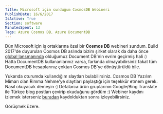 ```yaml
---
Title: Microsoft için sunduğum CosmosDB Webineri
PublishDate: 16/6/2017
IsActive: True
Section: software
MinutesSpent: 13
Tags: Azure Cosmos DB, Azure DocumentDB
---
```


Dün Microsoft için iş ortaklarına özel bir **Cosmos DB** webineri sundum. Build 2017'de duyurulan Cosmos DB aslında bizim şirket olarak da daha önce [global lansmanında](http://www.informationweek.com/cloud/software-as-a-service/microsoft-azure-documentdb-customer-test-drive/d/d-id/1316138) olduğumuz Document DB'nin evrim geçirmiş hali :) Hatta DocumentDB kullananlarınız varsa, farkında olmayabilirsiniz fakat tüm DocumentDB hesaplarınız çoktan Cosmos DB'ye dönüştürüldü bile. 

<script async class="speakerdeck-embed" data-id="a82c5c23c55b4a7884198ca325fbf65a" data-ratio="1.77777777777778" src="//speakerdeck.com/assets/embed.js"></script>

Yukarıda oturumda kullandığım slaytları bulabilirsiniz. Cosmos DB Yazılım Mimarı olan Rimma Nehme'ye slaytları paylaştığı için teşekkür etmem gerek. Nasıl okuyacak demeyin :) Defalarca ürün gruplarının Google/Bing Translate ile Türkçe blog postları çevirip okuduğunu gördüm :) Webiner kaydını izlemek isterseniz [buradan](https://info.microsoft.com/ME-Azure-WBNR-FY17-06Jun-15-CagnEnYeniVeriTabanCosmosDB-332494_01Registration.html) kaydolduktan sonra izleyebilirsiniz. 

Görüşmek üzere. 

